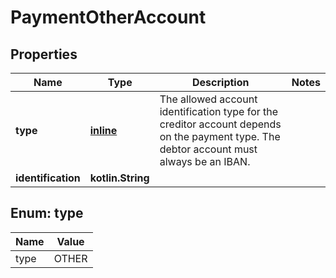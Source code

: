 
# PaymentOtherAccount

## Properties
Name | Type | Description | Notes
------------ | ------------- | ------------- | -------------
**type** | [**inline**](#Type) | The allowed account identification type for the creditor account depends on the payment type. The debtor account must always be an IBAN. | 
**identification** | **kotlin.String** |  | 


<a name="Type"></a>
## Enum: type
Name | Value
---- | -----
type | OTHER



